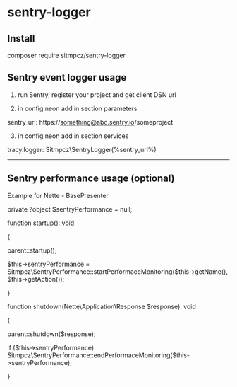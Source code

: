 # sentry-logger

Install
--------
composer require sitmpcz/sentry-logger

Sentry event logger usage
--------
1) run Sentry, register your project and get client DSN url 

2) in config neon add in section parameters

sentry_url: https://something@abc.sentry.io/someproject

3) in config neon add in section services

tracy.logger: Sitmpcz\SentryLogger(%sentry_url%)

--------------------------------------------------------------
Sentry performance usage (optional)
--------

Example for Nette - BasePresenter

private ?object $sentryPerformance = null;

function startup(): void

{

   parent::startup();
  
   $this->sentryPerformance = Sitmpcz\SentryPerformance::startPerformaceMonitoring($this->getName(), $this->getAction());
  
}


function shutdown(Nette\Application\Response $response): void

{

   parent::shutdown($response);
  
   if ($this->sentryPerformance) Sitmpcz\SentryPerformance::endPerformaceMonitoring($this->sentryPerformance);
  
}

